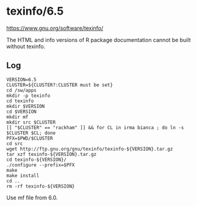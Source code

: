 texinfo/6.5
===========

<https://www.gnu.org/software/texinfo/>

The HTML and info versions of R package documentation cannot be built without
texinfo.

Log
---

    VERSION=6.5
    CLUSTER=${CLUSTER?:CLUSTER must be set}
    cd /sw/apps
    mkdir -p texinfo
    cd texinfo
    mkdir $VERSION
    cd $VERSION
    mkdir mf
    mkdir src $CLUSTER
    [[ "$CLUSTER" == "rackham" ]] && for CL in irma bianca ; do ln -s $CLUSTER $CL; done
    PFX=$PWD/$CLUSTER
    cd src
    wget http://ftp.gnu.org/gnu/texinfo/texinfo-${VERSION}.tar.gz
    tar xzf texinfo-${VERSION}.tar.gz 
    cd texinfo-${VERSION}/
    ./configure --prefix=$PFX
    make
    make install
    cd ..
    rm -rf texinfo-${VERSION}

Use mf file from 6.0.

